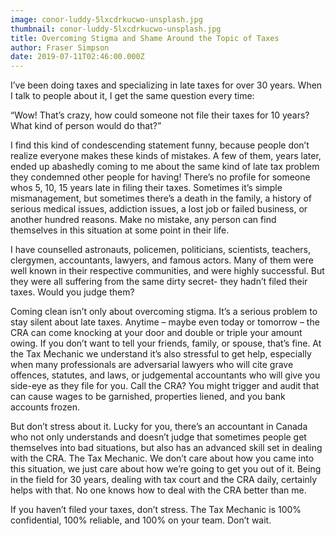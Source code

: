 ```yaml
---
image: conor-luddy-5lxcdrkucwo-unsplash.jpg
thumbnail: conor-luddy-5lxcdrkucwo-unsplash.jpg
title: Overcoming Stigma and Shame Around the Topic of Taxes
author: Fraser Simpson
date: 2019-07-11T02:46:00.000Z
---
```

I’ve been doing taxes and specializing in late taxes for over 30 years. When I talk to people about it, I get the same question every time:

“Wow! That’s crazy, how could someone not file their taxes for 10 years? What kind of person would do that?”

I find this kind of condescending statement funny, because people don’t realize everyone makes these kinds of mistakes. A few of them, years later, ended up abashedly coming to me about the same kind of late tax problem they condemned other people for having! There’s no profile for someone whos 5, 10, 15 years late in filing their taxes. Sometimes it’s simple mismanagement, but sometimes there’s a death in the family, a history of serious medical issues, addiction issues, a lost job or failed business, or another hundred reasons. Make no mistake, any person can find themselves in this situation at some point in their life.

I have counselled astronauts, policemen, politicians, scientists, teachers, clergymen, accountants, lawyers, and famous actors. Many of them were well known in their respective communities, and were highly successful. But they were all suffering from the same dirty secret- they hadn’t filed their taxes. Would you judge them?

Coming clean isn’t only about overcoming stigma. It’s a serious problem to stay silent about late taxes. Anytime – maybe even today or tomorrow – the CRA can come knocking at your door and double or triple your amount owing. If you don’t want to tell your friends, family, or spouse, that’s fine. At the Tax Mechanic we understand it’s also stressful to get help, especially when many professionals are adversarial lawyers who will cite grave offences, statutes, and laws, or judgemental accountants who will give you side-eye as they file for you. Call the CRA? You might trigger and audit that can cause wages to be garnished, properties liened, and you bank accounts frozen.

But don’t stress about it. Lucky for you, there’s an accountant in Canada who not only understands and doesn’t judge that sometimes people get themselves into bad situations, but also has an advanced skill set in dealing with the CRA. The Tax Mechanic. We don’t care about how you came into this situation, we just care about how we’re going to get you out of it. Being in the field for 30 years, dealing with tax court and the CRA daily, certainly helps with that. No one knows how to deal with the CRA better than me.

If you haven’t filed your taxes, don’t stress. The Tax Mechanic is 100% confidential, 100% reliable, and 100% on your team. Don’t wait.